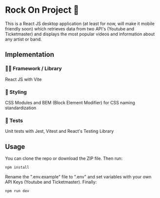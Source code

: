 # Rock On Project 🤘

This is a React JS desktop application (at least for now, will make it mobile friendly soon) which retrieves data from two API's (Youtube and Ticketmaster) and displays the most popular videos and information about any artist or band.

## Implementation

### 👨‍💻 Framework / Library

React JS with Vite

### 🎨 Styling

CSS Modules and BEM (Block Element Modifier) for CSS naming standardization

### 💾 Tests

Unit tests with Jest, Vitest and React's Testing Library

## Usage

You can clone the repo or download the ZIP file. Then run:

```bash
npm install
```

Rename the ".env.example" file to ".env" and set variables with your own API Keys (Youtube and Ticketmaster).
Finally:

```bash
npm run dev
```
